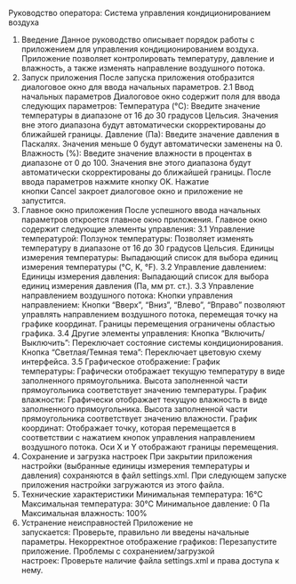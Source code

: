 Руководство оператора: Система управления кондиционированием воздуха

1. Введение
    Данное руководство описывает порядок работы с приложением для управления кондиционированием воздуха. Приложение позволяет контролировать температуру, давление и влажность, а также изменять направление воздушного потока.
2. Запуск приложения
    После запуска приложения отобразится диалоговое окно для ввода начальных параметров.
2.1 Ввод начальных параметров
    Диалоговое окно содержит поля для ввода следующих параметров:
        Температура (°C): Введите значение температуры в диапазоне от 16 до 30 градусов Цельсия. Значения вне этого диапазона будут автоматически скорректированы до ближайшей границы.
        Давление (Па): Введите значение давления в Паскалях. Значения меньше 0 будут автоматически заменены на 0.
        Влажность (%): Введите значение влажности в процентах в диапазоне от 0 до 100. Значения вне этого диапазона будут автоматически скорректированы до ближайшей границы.
    После ввода параметров нажмите кнопку OK. Нажатие кнопки Cancel закроет диалоговое окно и приложение не запустится.
3. Главное окно приложения
    После успешного ввода начальных параметров откроется главное окно приложения. Главное окно содержит следующие элементы управления:
3.1 Управление температурой:
    Ползунок температуры: Позволяет изменять температуру в диапазоне от 16 до 30 градусов Цельсия.
    Единицы измерения температуры: Выпадающий список для выбора единиц измерения температуры (°C, K, °F).
3.2 Управление давлением:
    Единицы измерения давления: Выпадающий список для выбора единиц измерения давления (Па, мм рт. ст.).
3.3 Управление направлением воздушного потока:
    Кнопки управления направлением: Кнопки “Вверх”, “Вниз”, “Влево”, “Вправо” позволяют управлять направлением воздушного потока, перемещая точку на графике координат. Границы перемещения ограничены областью графика.
3.4 Другие элементы управления:
    Кнопка “Включить/Выключить”: Переключает состояние системы кондиционирования.
    Кнопка “Светлая/Темная тема”: Переключает цветовую схему интерфейса.
3.5 Графическое отображение:
    График температуры: Графически отображает текущую температуру в виде заполненного прямоугольника. Высота заполненной части прямоугольника соответствует значению температуры.
    График влажности: Графически отображает текущую влажность в виде заполненного прямоугольника. Высота заполненной части прямоугольника соответствует значению влажности.
    График координат: Отображает точку, которая перемещается в соответствии с нажатием кнопок управления направлением воздушного потока. Оси X и Y отображают границы перемещения.
4. Сохранение и загрузка настроек
    При закрытии приложения настройки (выбранные единицы измерения температуры и давления) сохраняются в файл settings.xml. При следующем запуске приложения настройки загружаются из этого файла.
5. Технические характеристики
    Минимальная температура: 16°C
    Максимальная температура: 30°C
    Минимальное давление: 0 Па
    Максимальная влажность: 100%
6. Устранение неисправностей
    Приложение не запускается: Проверьте, правильно ли введены начальные параметры.
    Некорректное отображение графиков: Перезапустите приложение.
    Проблемы с сохранением/загрузкой настроек: Проверьте наличие файла settings.xml и права доступа к нему.
